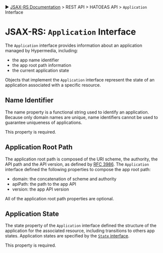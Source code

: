 :arrow_forward: [JSAX-RS Documentation](./jsax-rs-reference.md) > REST API > HATOEAS API > `Application` Interface

# JSAX-RS: `Application` Interface

The `Application` interface provides information about an application managed by Hypermedia, including:

- the app name identifier
- the app root path information
- the current application state

Objects that implement the `Application` interface represent the state of an application associated with a specific resource.

## Name Identifier

The name property is a functional string used to identify an application. Because only domain names are unique, name identifiers cannot be used to guarantee uniqueness of applications.

This property is required.

## Application Root Path

The application root path is composed of the URI scheme, the authority, the API path and the API version, as  defined by [RFC 3986](https://tools.ietf.org/html/rfc3986). The `Application` interface defined the following properties to compose the app root  path:

- domain: the concatenation of scheme and authority
- apiPath: the path to the app API
- version: the app API version

All of the application root path properties are optional.

## Application State

The state property of the `Application` interface defined the structure of the application for the associated resource, including transitions to others app states.  Application states are specified by the [`State` interface](./jsax-rs-state-interface.md).

This property is required.